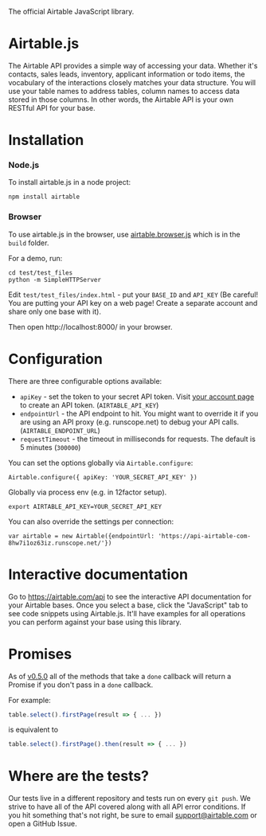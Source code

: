 The official Airtable JavaScript library.

# Airtable.js

The Airtable API provides a simple way of accessing your
data. Whether it's contacts, sales leads, inventory, applicant
information or todo items, the vocabulary of the interactions closely
matches your data structure. You will use your table names to address
tables, column names to access data stored in those columns. In
other words, the Airtable API is your own RESTful API for your
base.

# Installation

### Node.js

To install airtable.js in a node project:

    npm install airtable


### Browser

To use airtable.js in the browser, use [airtable.browser.js](https://github.com/Airtable/airtable.js/blob/master/build/airtable.browser.js) which is in the `build` folder.

For a demo, run:
```
cd test/test_files
python -m SimpleHTTPServer
```

Edit `test/test_files/index.html` - put your `BASE_ID` and `API_KEY` (Be careful! You are putting your API key on a web page! Create a separate account and share only one base with it).

Then open http://localhost:8000/ in your browser.


# Configuration

There are three configurable options available:

  * `apiKey` - set the token to your secret API token. Visit [your account page](https://airtable.com/account) to create an API token.  (`AIRTABLE_API_KEY`)
  * `endpointUrl` - the API endpoint to hit. You might want to override
    it if you are using an API proxy (e.g. runscope.net) to debug your API calls. (`AIRTABLE_ENDPOINT_URL`)
  * `requestTimeout` - the timeout in milliseconds for requests. The default is 5 minutes (`300000`)

You can set the options globally via `Airtable.configure`:

    Airtable.configure({ apiKey: 'YOUR_SECRET_API_KEY' })


Globally via process env (e.g. in 12factor setup).

    export AIRTABLE_API_KEY=YOUR_SECRET_API_KEY

You can also override the settings per connection:

    var airtable = new Airtable({endpointUrl: 'https://api-airtable-com-8hw7i1oz63iz.runscope.net/'})

# Interactive documentation

Go to https://airtable.com/api to see the interactive API documentation for your Airtable bases. Once you select a base, click the "JavaScript" tab to see code snippets using Airtable.js. It'll have examples for all operations you can perform against your base using this library.

# Promises

As of [v0.5.0](https://github.com/Airtable/airtable.js/releases/tag/v0.5.0) all of the methods that take a `done` callback will return a Promise if you don't pass in a `done` callback.

For example:

```js
table.select().firstPage(result => { ... })
```

is equivalent to

```js
table.select().firstPage().then(result => { ... })
```

# Where are the tests?

Our tests live in a different repository and tests run on every `git push`.
We strive to have all of the API covered along with all API error conditions.
If you hit something that's not right, be sure to email support@airtable.com or
open a GitHub Issue.
